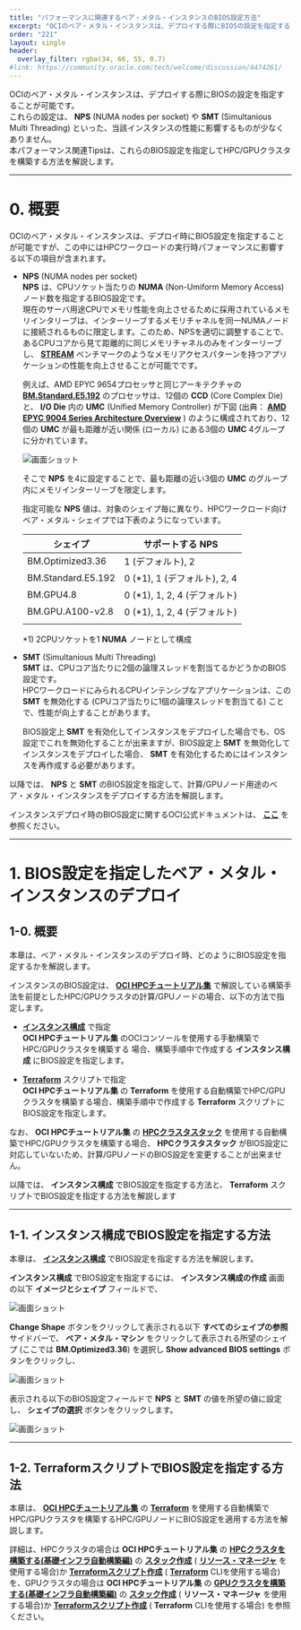 ```yaml
---
title: "パフォーマンスに関連するベア・メタル・インスタンスのBIOS設定方法"
excerpt: "OCIのベア・メタル・インスタンスは、デプロイする際にBIOSの設定を指定することが可能です。これらの設定は、NPS (NUMA nodes per socket) やSMT (Simultanious Multi Threading) といった、当該インスタンスの性能に影響するものが少なくありません。本パフォーマンス関連Tipsは、これらのBIOS設定を指定してHPC/GPUクラスタを構築する方法を解説します。"
order: "221"
layout: single
header:
  overlay_filter: rgba(34, 66, 55, 0.7)
#link: https://community.oracle.com/tech/welcome/discussion/4474261/
---
```


OCIのベア・メタル・インスタンスは、デプロイする際にBIOSの設定を指定することが可能です。  
これらの設定は、 **NPS** (NUMA nodes per socket) や **SMT** (Simultanious Multi Threading) といった、当該インスタンスの性能に影響するものが少なくありません。  
本パフォーマンス関連Tipsは、これらのBIOS設定を指定してHPC/GPUクラスタを構築する方法を解説します。

***
# 0. 概要

OCIのベア・メタル・インスタンスは、デプロイ時にBIOS設定を指定することが可能ですが、この中にはHPCワークロードの実行時パフォーマンスに影響する以下の項目が含まれます。

- **NPS** (NUMA nodes per socket)  
  **NPS** は、CPUソケット当たりの **NUMA** (Non-Umiform Memory Access) ノード数を指定するBIOS設定です。  
  現在のサーバ用途CPUでメモリ性能を向上させるために採用されているメモリインタリーブは、インターリーブするメモリチャネルを同一NUMAノードに接続されるものに限定します。このため、NPSを適切に調整することで、あるCPUコアから見て距離的に同じメモリチャネルのみをインターリーブし、 **[STREAM](https://www.cs.virginia.edu/stream/)** ベンチマークのようなメモリアクセスパターンを持つアプリケーションの性能を向上させることが可能でです。

  例えば、AMD EPYC 9654プロセッサと同じアーキテクチャの **[BM.Standard.E5.192](https://docs.oracle.com/ja-jp/iaas/Content/Compute/References/computeshapes.htm#bm-standard)** のプロセッサは、12個の **CCD** (Core Complex Die) と、 **I/O Die** 内の **UMC** (Unified Memory Controller) が下図 (出典： **[AMD EPYC 9004 Series Architecture Overview](https://www.amd.com/system/files/documents/58015-epyc-9004-tg-architecture-overview.pdf)** ) のように構成されており、12個の **UMC** が最も距離が近い関係 (ローカル) にある3個の **UMC** 4グループに分かれています。

     ![画面ショット](figure01.png)

  そこで **NPS** を4に設定することで、最も距離の近い3個の **UMC** のグループ内にメモリインターリーブを限定します。

  指定可能な **NPS** 値は、対象のシェイプ毎に異なり、HPCワークロード向けベア・メタル・シェイプでは下表のようになっています。

    | シェイプ               | サポートする **NPS**          |
    | ------------------ | ----------------------- |
    | BM.Optimized3.36   | 1 (デフォルト), 2            |
    | BM.Standard.E5.192 | 0 (*1), 1 (デフォルト), 2, 4 |
    | BM.GPU4.8          | 0 (*1), 1, 2, 4 (デフォルト) |
    | BM.GPU.A100-v2.8   | 0 (*1), 1, 2, 4 (デフォルト) |
    |                    |                         |

    *1) 2CPUソケットを1 **NUMA** ノードとして構成

- **SMT** (Simultanious Multi Threading)  
  **SMT** は、CPUコア当たりに2個の論理スレッドを割当てるかどうかのBIOS設定です。  
  HPCワークロードにみられるCPUインテンシブなアプリケーションは、この **SMT** を無効化する (CPUコア当たりに1個の論理スレッドを割当てる) ことで、性能が向上することがあります。

  BIOS設定上 **SMT** を有効化してインスタンスをデプロイした場合でも、OS設定でこれを無効化することが出来ますが、BIOS設定上 **SMT** を無効化してインスタンスをデプロイした場合、 **SMT** を有効化するためにはインスタンスを再作成する必要があります。

以降では、 **NPS** と **SMT** のBIOS設定を指定して、計算/GPUノード用途のベア・メタル・インスタンスをデプロイする方法を解説します。


インスタンスデプロイ時のBIOS設定に関するOCI公式ドキュメントは、 **[ここ](https://docs.oracle.com/ja-jp/iaas/Content/Compute/References/bios-settings.htm#bios-settings)** を参照ください。

***
# 1. BIOS設定を指定したベア・メタル・インスタンスのデプロイ

## 1-0. 概要

本章は、ベア・メタル・インスタンスのデプロイ時、どのようにBIOS設定を指定するかを解説します。

インスタンスのBIOS設定は、 **[OCI HPCチュートリアル集](/ocitutorials/hpc/#1-oci-hpcチュートリアル集)** で解説している構築手法を前提としたHPC/GPUクラスタの計算/GPUノードの場合、以下の方法で指定します。

- **[インスタンス構成](/ocitutorials/hpc/#5-7-インスタンス構成)** で指定  
  **OCI HPCチュートリアル集** のOCIコンソールを使用する手動構築でHPC/GPUクラスタを構築する
  場合、構築手順中で作成する **インスタンス構成** にBIOS設定を指定します。

- **[Terraform](/ocitutorials/hpc/#5-12-terraform)** スクリプトで指定  
  **OCI HPCチュートリアル集** の **Terraform** を使用する自動構築でHPC/GPUクラスタを構築する場合、構築手順中で作成する **Terraform** スクリプトにBIOS設定を指定します。

なお、 **OCI HPCチュートリアル集** の **[HPCクラスタスタック](/ocitutorials/hpc/#5-10-hpcクラスタスタック)** を使用する自動構築でHPC/GPUクラスタを構築する場合、 **HPCクラスタスタック** がBIOS設定に対応していないため、計算/GPUノードのBIOS設定を変更することが出来ません。

以降では、 **インスタンス構成** でBIOS設定を指定する方法と、 **Terraform** スクリプトでBIOS設定を指定する方法を解説します

***
## 1-1. インスタンス構成でBIOS設定を指定する方法

本章は、 **[インスタンス構成](/ocitutorials/hpc/#5-7-インスタンス構成)** でBIOS設定を指定する方法を解説します。

**インスタンス構成** でBIOS設定を指定するには、 **インスタンス構成の作成** 画面の以下 **イメージとシェイプ** フィールドで、

   ![画面ショット](console_page01.png)

**Change Shape** ボタンをクリックして表示される以下 **すべてのシェイプの参照** サイドバーで、 **ベア・メタル・マシン** をクリックして表示される所望のシェイプ (ここでは **BM.Optimized3.36**) を選択し **Show advanced BIOS settings**  ボタンをクリックし、

   ![画面ショット](console_page02.png)

表示される以下のBIOS設定フィールドで **NPS** と **SMT** の値を所望の値に設定し、 **シェイプの選択** ボタンをクリックします。

   ![画面ショット](console_page03.png)

***
## 1-2. TerraformスクリプトでBIOS設定を指定する方法

本章は、 **[OCI HPCチュートリアル集](/ocitutorials/hpc/#1-oci-hpcチュートリアル集)** の **[Terraform](/ocitutorials/hpc/#5-12-terraform)** を使用する自動構築でHPC/GPUクラスタを構築するHPC/GPUノードにBIOS設定を適用する方法を解説します。

詳細は、HPCクラスタの場合は **OCI HPCチュートリアル集** の **[HPCクラスタを構築する(基礎インフラ自動構築編)](/ocitutorials/hpc/spinup-hpc-cluster-withterraform/)** の **[スタック作成](/ocitutorials/hpc/spinup-hpc-cluster-withterraform/#0-1-2-スタック作成)** ( **[リソース・マネージャ](/ocitutorials/hpc/#5-2-リソースマネージャ)** を使用する場合)か **[Terraformスクリプト作成](/ocitutorials/hpc/spinup-hpc-cluster-withterraform/#0-2-2-terraformスクリプト作成)** ( **[Terraform](/ocitutorials/hpc/#5-12-terraform)** CLIを使用する場合) を、GPUクラスタの場合は **OCI HPCチュートリアル集** の **[GPUクラスタを構築する(基礎インフラ自動構築編)](/ocitutorials/hpc/spinup-gpu-cluster-withterraform/)** の **[スタック作成](/ocitutorials/hpc/spinup-gpu-cluster-withterraform/#0-1-2-スタック作成)** ( **リソース・マネージャ** を使用する場合)か **[Terraformスクリプト作成](/ocitutorials/hpc/spinup-gpu-cluster-withterraform/#0-2-2-terraformスクリプト作成)** ( **Terraform** CLIを使用する場合) を参照ください。